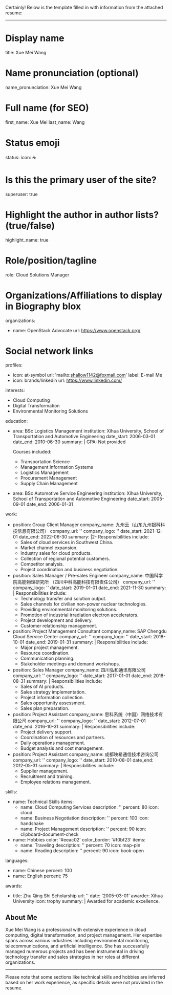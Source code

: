 Certainly! Below is the template filled in with information from the attached resume:

---

# Display name
title: Xue Mei Wang

# Name pronunciation (optional)
name_pronunciation: Xue Mei Wang

# Full name (for SEO)
first_name: Xue Mei
last_name: Wang

# Status emoji
status:
  icon: ☕️

# Is this the primary user of the site?
superuser: true

# Highlight the author in author lists? (true/false)
highlight_name: true

# Role/position/tagline
role: Cloud Solutions Manager

# Organizations/Affiliations to display in Biography blox
organizations:
  - name: OpenStack Advocate
    url: https://www.openstack.org/

# Social network links
profiles:
  - icon: at-symbol
    url: 'mailto:shallow1142@foxmail.com'
    label: E-mail Me
  - icon: brands/linkedin
    url: https://www.linkedin.com/
  
interests:
  - Cloud Computing
  - Digital Transformation
  - Environmental Monitoring Solutions

education:
  - area: BSc Logistics Management
    institution: Xihua University, School of Transportation and Automotive Engineering
    date_start: 2006-03-01
    date_end: 2010-06-30
    summary: |
      GPA: Not provided
      
      Courses included:
      - Transportation Science
      - Management Information Systems
      - Logistics Management
      - Procurement Management
      - Supply Chain Management
  - area: BSc Automotive Service Engineering
    institution: Xihua University, School of Transportation and Automotive Engineering
    date_start: 2005-09-01
    date_end: 2006-01-31

work:
  - position: Group Client Manager
    company_name: 九州云（山东九州银科科技信息有限公司）
    company_url: ''
    company_logo: ''
    date_start: 2021-12-01
    date_end: 2022-06-30
    summary: |2-
      Responsibilities include:
      - Sales of cloud services in Southwest China.
      - Market channel expansion.
      - Industry sales for cloud products.
      - Collection of regional potential customers.
      - Competitor analysis.
      - Project coordination and business negotiation.
  - position: Sales Manager / Pre-sales Engineer
    company_name: 中国科学院高能物理研究所 （四川中科高能科技有限责任公司）
    company_url: ''
    company_logo: ''
    date_start: 2019-01-01
    date_end: 2021-11-30
    summary: |
      Responsibilities include:
      - Technology transfer and solution output.
      - Sales channels for civilian non-power nuclear technologies.
      - Providing environmental monitoring solutions.
      - Promotion of industrial irradiation electron accelerators.
      - Project development and delivery.
      - Customer relationship management.
  - position: Project Management Consultant
    company_name: SAP Chengdu Cloud Service Center
    company_url: ''
    company_logo: ''
    date_start: 2018-10-01
    date_end: 2019-01-31
    summary: |
      Responsibilities include:
      - Major project management.
      - Resource coordination.
      - Communication planning.
      - Stakeholder meetings and demand workshops.
  - position: Sales Manager
    company_name: 四川弘和通讯有限公司
    company_url: ''
    company_logo: ''
    date_start: 2017-01-01
    date_end: 2018-08-31
    summary: |
      Responsibilities include:
      - Sales of AI products.
      - Sales strategy implementation.
      - Project information collection.
      - Sales opportunity assessment.
      - Sales plan preparation.
  - position: Project Assistant
    company_name: 思科系统（中国）网络技术有限公司
    company_url: ''
    company_logo: ''
    date_start: 2012-07-01
    date_end: 2016-10-31
    summary: |
      Responsibilities include:
      - Project delivery support.
      - Coordination of resources and partners.
      - Daily operations management.
      - Budget analysis and cost management.
  - position: Project Assistant
    company_name: 成都映希通信技术咨询公司
    company_url: ''
    company_logo: ''
    date_start: 2010-08-01
    date_end: 2012-05-31
    summary: |
      Responsibilities include:
      - Supplier management.
      - Recruitment and training.
      - Employee relations management.

skills:
  - name: Technical Skills
    items:
      - name: Cloud Computing Services
        description: ''
        percent: 80
        icon: cloud
      - name: Business Negotiation
        description: ''
        percent: 100
        icon: handshake
      - name: Project Management
        description: ''
        percent: 90
        icon: clipboard-document-check
  - name: Hobbies
    color: '#eeac02'
    color_border: '#f0bf23'
    items:
      - name: Traveling
        description: ''
        percent: 70
        icon: map-pin
      - name: Reading
        description: ''
        percent: 90
        icon: book-open

languages:
  - name: Chinese
    percent: 100
  - name: English
    percent: 75

awards:
  - title: Zhu Qing Shi Scholarship
    url: ''
    date: '2005-03-01'
    awarder: Xihua University
    icon: trophy
    summary: |
      Awarded for academic excellence.

## About Me

Xue Mei Wang is a professional with extensive experience in cloud computing, digital transformation, and project management. Her expertise spans across various industries including environmental monitoring, telecommunications, and artificial intelligence. She has successfully managed numerous projects and has been instrumental in driving technology transfer and sales strategies in her roles at different organizations.
 
--- 

Please note that some sections like technical skills and hobbies are inferred based on her work experience, as specific details were not provided in the resume.